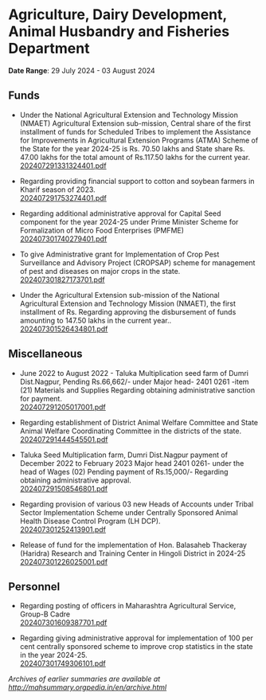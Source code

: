 # Agriculture, Dairy Development, Animal Husbandry and Fisheries Department

**Date Range**: 29 July 2024 - 03 August 2024


## Funds
- Under the National Agricultural Extension and Technology Mission (NMAET) Agricultural Extension sub-mission, Central share of the first installment of funds for Scheduled Tribes to implement the Assistance for Improvements in Agricultural Extension Programs (ATMA) Scheme of the State for the year 2024-25 is Rs. 70.50 lakhs and State share Rs. 47.00 lakhs for the total amount of Rs.117.50 lakhs for the current year.\
  [202407291331324401.pdf](https://gr.maharashtra.gov.in/Site/Upload/Government%20Resolutions/English/202407291331324401.pdf)

- Regarding providing financial support to cotton and soybean farmers in Kharif season of 2023.\
  [202407291753274401.pdf](https://gr.maharashtra.gov.in/Site/Upload/Government%20Resolutions/English/202407291753274401.pdf)

- Regarding additional administrative approval for Capital Seed component for the year 2024-25 under Prime Minister Scheme for Formalization of Micro Food Enterprises (PMFME)\
  [202407301740279401.pdf](https://gr.maharashtra.gov.in/Site/Upload/Government%20Resolutions/English/202407301740279401.pdf)

- To give Administrative grant for Implementation of Crop Pest Surveillance and Advisory Project (CROPSAP) scheme for management of pest and diseases on major crops in the state.\
  [202407301827173701.pdf](https://gr.maharashtra.gov.in/Site/Upload/Government%20Resolutions/English/202407301827173701.pdf)

- Under the Agricultural Extension sub-mission of the National Agricultural Extension and Technology Mission (NMAET), the first installment of Rs. Regarding approving the disbursement of funds amounting to 147.50 lakhs in the current year..\
  [202407301526434801.pdf](https://gr.maharashtra.gov.in/Site/Upload/Government%20Resolutions/English/202407301526434801.pdf)

## Miscellaneous
- June 2022 to August 2022 - Taluka Multiplication seed farm of Dumri Dist.Nagpur, Pending Rs.66,662/- under Major head- 2401 0261 -item  (21) Materials and Supplies Regarding obtaining administrative sanction for payment.\
  [202407291205017001.pdf](https://gr.maharashtra.gov.in/Site/Upload/Government%20Resolutions/English/202407291205017001.pdf)

- Regarding establishment of District Animal Welfare Committee and State Animal Welfare Coordinating Committee in the districts of the state.\
  [202407291444545501.pdf](https://gr.maharashtra.gov.in/Site/Upload/Government%20Resolutions/English/202407291444545501.pdf)

- Taluka Seed Multiplication farm, Dumri Dist.Nagpur payment of  December 2022 to February 2023 Major head 2401 0261- under the head of Wages  (02) Pending payment of Rs.15,000/- Regarding obtaining administrative approval.\
  [202407291508546801.pdf](https://gr.maharashtra.gov.in/Site/Upload/Government%20Resolutions/English/202407291508546801.pdf)

- Regarding provision of various 03 new Heads of Accounts under Tribal Sector Implementation Scheme under Centrally Sponsored Animal Health  Disease Control Program (LH  DCP).\
  [202407301252413901.pdf](https://gr.maharashtra.gov.in/Site/Upload/Government%20Resolutions/English/202407301252413901.pdf)

- Release of fund for the implementation of Hon. Balasaheb Thackeray (Haridra) Research and Training Center in Hingoli District in 2024-25\
  [202407301226025001.pdf](https://gr.maharashtra.gov.in/Site/Upload/Government%20Resolutions/English/202407301226025001.pdf)

## Personnel
- Regarding posting of officers in Maharashtra Agricultural Service, Group-B Cadre\
  [202407301609387701.pdf](https://gr.maharashtra.gov.in/Site/Upload/Government%20Resolutions/English/202407301609387701.pdf)

- Regarding giving administrative approval for implementation of 100 per cent centrally sponsored scheme to improve crop statistics in the state in the year 2024-25.\
  [202407301749306101.pdf](https://gr.maharashtra.gov.in/Site/Upload/Government%20Resolutions/English/202407301749306101.pdf)


*Archives of earlier summaries are available at http://mahsummary.orgpedia.in/en/archive.html*